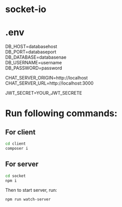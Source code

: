 # socket-io

# .env

DB_HOST=databasehost<br/>
DB_PORT=databaseport<br/>
DB_DATABASE=databasenae<br/>
DB_USERNAME=username<br/>
DB_PASSWORD=password<br/>

CHAT_SERVER_ORIGIN=http://localhost<br/>
CHAT_SERVER_URL=http://localhost:3000<br/>

JWT_SECRET=YOUR_JWT_SECRETE

# Run following commands:

## For client
```bash
cd client
composer i
```

## For server
```bash
cd socket
npm i
```

Then to start server, run:

```bash
npm run watch-server
```
